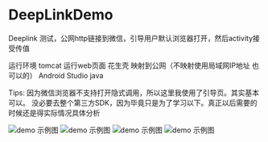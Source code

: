 # DeepLinkDemo
Deeplink 测试，公网http链接到微信，引导用户默认浏览器打开，然后activity接受传值

运行环境
  tomcat 运行web页面
  花生壳 映射到公网（不映射使用局域网IP地址 也可以的）
  Android Studio
  java
  
Tips:
  因为微信浏览器不支持打开隐式调用，所以这里我使用了引导页。其实基本可以。
  没必要去整个第三方SDK，因为毕竟只是为了学习以下。真正以后需要的时候还是得实际情况具体分析

![demo 示例图](./html/pic1.jpg)
![demo 示例图](./html/pic2.jpg)
![demo 示例图](./html/pic3.jpg)
![demo 示例图](./html/pic4.jpg)
